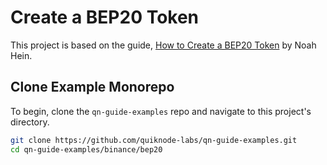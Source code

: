 # Create a BEP20 Token

This project is based on the guide, [How to Create a BEP20 Token](https://www.quicknode.com/guides/smart-contract-development/how-to-create-a-bep20-token) by Noah Hein.

## Clone Example Monorepo

To begin, clone the `qn-guide-examples` repo and navigate to this project's directory.

```bash
git clone https://github.com/quiknode-labs/qn-guide-examples.git
cd qn-guide-examples/binance/bep20
```
